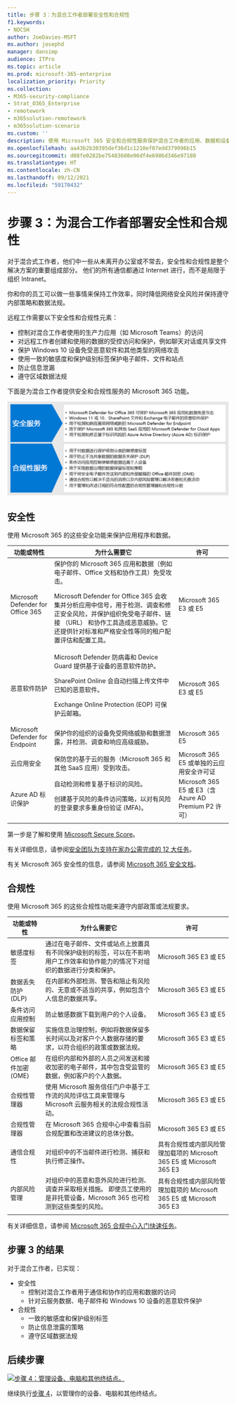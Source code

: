 ```yaml
---
title: 步骤 3：为混合工作者部署安全性和合规性
f1.keywords:
- NOCSH
author: JoeDavies-MSFT
ms.author: josephd
manager: dansimp
audience: ITPro
ms.topic: article
ms.prod: microsoft-365-enterprise
localization_priority: Priority
ms.collection:
- M365-security-compliance
- Strat_O365_Enterprise
- remotework
- m365solution-remotework
- m365solution-scenario
ms.custom: ''
description: 使用 Microsoft 365 安全和合规性服务保护混合工作者的应用、数据和设备。
ms.openlocfilehash: aa43b2b30395def36d1c1210ef07edd379996b15
ms.sourcegitcommit: d08fe0282be75483608e96df4e6986d346e97180
ms.translationtype: HT
ms.contentlocale: zh-CN
ms.lasthandoff: 09/12/2021
ms.locfileid: "59170432"
---
```

# <a name="step-3-deploy-security-and-compliance-for-hybrid-workers"></a>步骤 3：为混合工作者部署安全性和合规性

对于混合式工作者，他们中一些从未离开办公室或不常去，安全性和合规性是整个解决方案的重要组成部分。 他们的所有通信都通过 Internet 进行，而不是局限于组织 Intranet。

你和你的员工可以做一些事情来保持工作效率，同时降低网络安全风险并保持遵守内部策略和数据法规。

远程工作需要以下安全性和合规性元素：

- 控制对混合工作者使用的生产力应用（如 Microsoft Teams）的访问
- 对远程工作者创建和使用的数据的受控访问和保护，例如聊天对话或共享文件
- 保护 Windows 10 设备免受恶意软件和其他类型的网络攻击
- 使用一致的敏感度和保护级别标签保护电子邮件、文件和站点
- 防止信息泄漏
- 遵守区域数据法规

下面是为混合工作者提供安全和合规性服务的 Microsoft 365 功能。

![使用这些 Microsoft 365 服务保持安全和合规。](../media/empower-people-to-work-remotely/remote-workers-security-compliance-grid.png)

## <a name="security"></a>安全性

使用 Microsoft 365 的这些安全功能来保护应用程序和数据。

|功能或特性|为什么需要它|许可|
|---|---|---|
|Microsoft Defender for Office 365|保护你的 Microsoft 365 应用和数据（例如电子邮件、Office 文档和协作工具）免受攻击。 <p> Microsoft Defender for Office 365 会收集并分析应用中信号，用于检测、调查和修正安全风险，并保护组织免受电子邮件、链接 （URL） 和协作工具造成恶意威胁。它还提供针对标准和严格安全性等同的租户配置评估和配置工具。|Microsoft 365 E3 或 E5|
|恶意软件防护|‎Microsoft Defender 防病毒和 Device Guard 提供基于设备的恶意软件防护。 <p> SharePoint‎ Online 会自动扫描上传文件中已知的恶意软件。 <p> Exchange Online Protection‎ (‎EOP‎) 可保护云邮箱。|Microsoft 365 E3 或 E5|
|Microsoft Defender for Endpoint|保护你的组织的设备免受网络威胁和数据泄露，并检测、调查和响应高级威胁。|Microsoft 365 E5|
|云应用安全|保防您的基于云的服务（Microsoft 365 和其他 SaaS 应用）受到攻击。|Microsoft 365 E5 或单独的云应用安全许可证|
|Azure AD 标识保护|自动检测和修复基于标识的风险。 <p>创建基于风险的条件访问策略，以对有风险的登录要求多重身份验证 (MFA)。|Microsoft 365 E5 或 E3（含 Azure AD Premium P2 许可）|
||||

第一步是了解和使用 [Microsoft Secure Score](/microsoft-365/security/defender/microsoft-secure-score)。

有关详细信息，请参阅[安全团队为支持在家办公需完成的 12 大任务](../security/top-security-tasks-for-remote-work.md)。

有关 Microsoft 365 安全性的信息，请参阅 [Microsoft 365 安全文档](/microsoft-365/security)。

## <a name="compliance"></a>合规性

使用 Microsoft 365 的这些合规性功能来遵守内部政策或法规要求。

|功能或特性|为什么需要它|许可|
|---|---|---|
|敏感度标签|通过在电子邮件、文件或站点上放置具有不同保护级别的标签，可以在不影响用户工作效率和协作能力的情况下对组织的数据进行分类和保护。|Microsoft 365 E3 或 E5|
|数据丢失防护 (DLP)|在内部和外部检测、警告和阻止有风险的、无意或不适当的共享，例如包含个人信息的数据共享。|Microsoft 365 E3 或 E5|
|条件访问应用控制|防止敏感数据下载到用户的个人设备。|Microsoft 365 E3 或 E5|
|数据保留标签和策略|实施信息治理控制，例如将数据保留多长时间以及对客户个人数据存储的要求，以符合组织的政策或数据法规。|Microsoft 365 E3 或 E5|
|Office 邮件加密 (OME)|在组织内部和外部的人员之间发送和接收加密的电子邮件，其中包含受监管的数据，例如客户的个人数据。|Microsoft 365 E3 或 E5|
|合规性管理器|使用 Microsoft 服务信任门户中基于工作流的风险评估工具来管理与 Microsoft 云服务相关的法规合规性活动。|Microsoft 365 E3 或 E5|
|合规性管理器|在 Microsoft 365 合规中心中查看当前合规配置和改进建议的总体分数。|Microsoft 365 E3 或 E5|
|通信合规性|对组织中的不当邮件进行检测、捕获和执行修正操作。|具有合规性或内部风险管理加载项的 Microsoft 365 E5 或 Microsoft 365 E3|
|内部风险管理|对组织中的恶意和意外风险进行检测、调查并采取相关措施。 即使员工使用的是非托管设备，Microsoft 365 也可检测到这些类型的风险。|具有合规性或内部风险管理加载项的 Microsoft 365 E5 或 Microsoft 365 E3|
||||

有关详细信息，请参阅 [Microsoft 365 合规中心入门快速任务](../compliance/compliance-quick-tasks.md)。

## <a name="results-of-step-3"></a>步骤 3 的结果

对于混合工作者，已实现：

- 安全性
  - 控制对混合工作者用于通信和协作的应用和数据的访问
  - 针对云服务数据、电子邮件和 Windows 10 设备的恶意软件保护
- 合规性
  - 一致的敏感度和保护级别标签
  - 防止信息泄露的策略
  - 遵守区域数据法规

## <a name="next-step"></a>后续步骤

[![步骤 4：管理设备、电脑和其他终结点。](../media/empower-people-to-work-remotely/remote-workers-step-grid-4.png)](empower-people-to-work-remotely-manage-endpoints.md)

继续执行[步骤 4](empower-people-to-work-remotely-manage-endpoints.md)，以管理你的设备、电脑和其他终结点。
